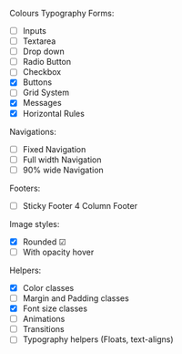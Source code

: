 Colours
Typography
Forms:
- [ ] Inputs
- [ ] Textarea
- [ ] Drop down
- [ ] Radio Button
- [ ] Checkbox
- [x] Buttons
- [ ] Grid System
- [x] Messages
- [x] Horizontal Rules

Navigations:
- [ ] Fixed Navigation
- [ ] Full width Navigation
- [ ] 90% wide Navigation

Footers:
- [ ] Sticky Footer
4 Column Footer

Image styles:
- [x] Rounded ☑
- [ ] With opacity hover

Helpers:
- [x] Color classes
- [ ] Margin and Padding classes
- [x] Font size classes
- [ ] Animations
- [ ] Transitions
- [ ] Typography helpers (Floats, text-aligns)
